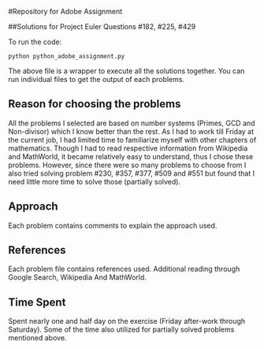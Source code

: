 #Repository for Adobe Assignment

##Solutions for Project Euler Questions #182, #225, #429

To run the code:

```
python python_adobe_assignment.py
```

The above file is a wrapper to execute all the solutions together. You can run individual files to get the output of each problems.

## Reason for choosing the problems

All the problems I selected are based on number systems (Primes, GCD and Non-divisor) which I know better than the rest. As I had to work till Friday at the current job, I had limited time to familiarize myself with other chapters of mathematics. Though I had to read respective information from Wikipedia and MathWorld, it became relatively easy to understand, thus I chose these problems. However, since there were so many problems to choose from I also tried solving problem #230, #357, #377, #509 and #551 but found that I need little more time to solve those (partially solved). 

## Approach

Each problem contains comments to explain the approach used.
  
## References

Each problem file contains references used. Additional reading through Google Search, Wikipedia And MathWorld.

## Time Spent

Spent nearly one and half day on the exercise (Friday after-work through Saturday). Some of the time also utilized for partially solved problems mentioned above.